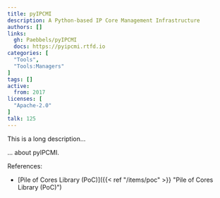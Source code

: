 ```yaml
---
title: pyIPCMI
description: A Python-based IP Core Management Infrastructure
authors: []
links:
  gh: Paebbels/pyIPCMI
  docs: https://pyipcmi.rtfd.io
categories: [
  "Tools",
  "Tools:Managers"
]
tags: []
active:
  from: 2017
licenses: [
  "Apache-2.0"
]
talk: 125
---
```


This is a long description...
<!--more-->
... about pyIPCMI.

References:

- [Pile of Cores Library (PoC)]({{< ref "/items/poc" >}} "Pile of Cores Library (PoC)")

